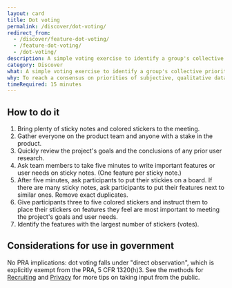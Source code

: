 ```yaml
---
layout: card
title: Dot voting
permalink: /discover/dot-voting/
redirect_from:
  - /discover/feature-dot-voting/
  - /feature-dot-voting/
  - /dot-voting/
description: A simple voting exercise to identify a group's collective priorities.
category: Discover
what: A simple voting exercise to identify a group's collective priorities.
why: To reach a consensus on priorities of subjective, qualitative data with a group of people. This is especially helpful with larger groups of stakeholders and groups with high risk of disagreement.
timeRequired: 15 minutes
---
```


## How to do it

1. Bring plenty of sticky notes and colored stickers to the meeting.
1. Gather everyone on the product team and anyone with a stake in the product.
1. Quickly review the project's goals and the conclusions of any prior user research.
1. Ask team members to take five minutes to write important features or user needs on sticky notes. (One feature per sticky note.)
1. After five minutes, ask participants to put their stickies on a board. If there are many sticky notes, ask participants to put their features next to similar ones. Remove exact duplicates.
1. Give participants three to five colored stickers and instruct them to place their stickers on features they feel are most important to meeting the project's goals and user needs.
1. Identify the features with the largest number of stickers (votes).  

<section class="method--section method--section--government-considerations" markdown="1" >

## Considerations for use in government  

No PRA implications: dot voting falls under "direct observation", which is explicitly exempt from the PRA, 5 CFR 1320(h)3. See the methods for [Recruiting](/fundamentals/recruiting/) and [Privacy](/fundamentals/privacy/) for more tips on taking input from the public.
</section>
